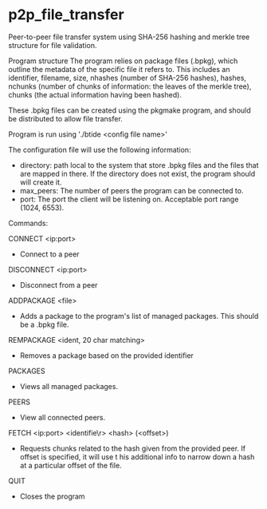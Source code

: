 # p2p_file_transfer
Peer-to-peer file transfer system using SHA-256 hashing and merkle tree structure for file validation. 

Program structure
The program relies on package files (.bpkg), which outline the metadata of the specific file it refers to. 
This includes an identifier, filename, size, nhashes (number of SHA-256 hashes), hashes, nchunks 
(number of chunks of information: the leaves of the merkle tree), chunks (the actual information 
having been hashed).

These .bpkg files can be created using the pkgmake program, and should be distributed to allow file transfer.

Program is run using './btide \<config file name\>'

The configuration file will use the following information: 
* directory: path local to the system that store .bpkg files and the files that are mapped in there.
  If the directory does not exist, the program should will create it.
* max_peers: The number of peers the program can be connected to.
* port: The port the client will be listening on. Acceptable port range (1024, 6553).

Commands:

CONNECT \<ip:port\>
* Connect to a peer

DISCONNECT \<ip:port\>
* Disconnect from a peer
  
ADDPACKAGE \<file\>
* Adds a package to the program's list of managed packages. This should be a .bpkg file.
  
REMPACKAGE \<ident, 20 char matching\>
* Removes a package based on the provided identifier
  
PACKAGES
* Views all managed packages.
  
PEERS
* View all connected peers.
  
FETCH \<ip:port\> \<identifie\r> \<hash\> (\<offset\>)
* Requests chunks related to the hash given from the provided peer. If offset is specified, it will use t
his additional info to narrow down a hash at a particular offset of the file.

QUIT
* Closes the program



